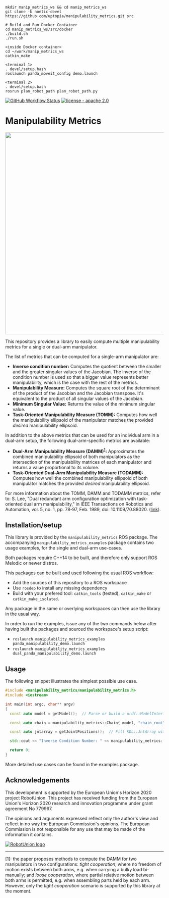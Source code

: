 ```
mkdir manip_metrics_ws && cd manip_metrics_ws
git clone -b noetic-devel https://github.com/uptopia/manipulability_metrics.git src

# Build and Run Docker Container
cd manip_metrics_ws/src/docker
./build.sh
./run.sh

<inside Docker container>
cd ~/work/manip_metrics_ws
catkin_make

<terminal 1>
. devel/setup.bash
roslaunch panda_moveit_config demo.launch

<terminal 2>
. devel/setup.bash
rosrun plan_robot_path plan_robot_path.py
```



[![GitHub Workflow Status](https://github.com/tecnalia-medical-robotics/manipulability_metrics/workflows/CI/badge.svg?branch=melodic-devel)](https://github.com/tecnalia-medical-robotics/manipulability_metrics/actions)
[![license - apache 2.0](https://img.shields.io/:license-Apache%202.0-blue.svg)](https://opensource.org/licenses/Apache-2.0)

# Manipulability Metrics

<p align="center">
  <img width="640" src="https://user-images.githubusercontent.com/678580/96242832-3731dd00-0fa4-11eb-990d-495cb4b44640.png">
</p>


This repository provides a library to easily compute multiple manipulability metrics for a single or dual-arm manipulator.

The list of metrics that can be computed for a single-arm manipulator are:

- **Inverse condition number:**
Computes the quotient between the smaller and the greater singular values of the Jacobian.
The inverse of the condition number is used so that a bigger value represents better manipulability, which is the case with the rest of the metrics.
- **Manipulability Measure:**
Computes the square root of the determinant of the product of the Jacobian and the Jacobian transpose. It's equivalent to the product of all singular values of the Jacobian.
- **Minimum Singular Value:**
Returns the value of the minimum singular value.
- **Task-Oriented Manipulability Measure (TOMM):**
Computes how well the manipulability ellipsoid of the manipulator matches the provided _desired_ manipulability ellipsoid.

In addition to the above metrics that can be used for an individual arm in a dual-arm setup, the following dual-arm-specific metrics are available:

- **Dual-Arm Manipulability Measure (DAMM)<sup>[1](#damm-note)</sup>:**
Approximates the combined manipulability ellipsoid of both manipulators as the intersection of the manipulability matrices of each manipulator and returns a value proportional to its volume.
- **Task-Oriented Dual-Arm Manipulability Measure (TODAMM):**
Computes how well the combined manipulability ellipsoid of both manipulator matches the provided _desired_ manipulability ellipsoid.

For more information about the TOMM, DAMM and TODAMM metrics, refer to: S. Lee, "Dual redundant arm configuration optimization with task-oriented dual arm manipulability," in IEEE Transactions on Robotics and Automation, vol. 5, no. 1, pp. 78-97, Feb. 1989, doi: 10.1109/70.88020. ([link](https://ieeexplore.ieee.org/document/88020)).

## Installation/setup

This library is provided by the `manipulability_metrics` ROS package.
The accompanying `manipulability_metrics_examples` package contains two usage examples, for the single and dual-arm use-cases.

Both packages require C++14 to be built, and therefore only support ROS Melodic or newer distros.

This packages can be built and used following the usual ROS workflow:
- Add the sources of this repository to a ROS workspace
- Use `rosdep` to install any missing dependency
- Build with your prefered tool: `catkin_tools` (tested), `catkin_make` or `catkin_make_isolated`.

Any package in the same or overlying workspaces can then use the library in the usual way.

In order to run the examples, issue any of the two commands below after having built the packages and sourced the workspace's setup script:
- `roslaunch manipulability_metrics_examples panda_manipulability_demo.launch`
- `roslaunch manipulability_metrics_examples dual_panda_manipulability_demo.launch`

## Usage

The following snippet illustrates the simplest possible use case.

```cpp
#include <manipulability_metrics/manipulability_metrics.h>
#include <iostream>

int main(int argc, char** argv)
{
  const auto model = getModel();  // Parse or build a urdf::ModelInterface instance

  const auto chain = manipulability_metrics::Chain{ model, "chain_root", "chain_tip" };

  const auto jntarray = getJointPositions();  // Fill KDL::JntArray with joint positions

  std::cout << "Inverse Condition Number: " << manipulability_metrics::inverseConditionNumber(chain, jntarray) << '\n';

  return 0;
}
```

More detailed use cases can be found in the examples package.

## Acknowledgements

This development is supported by the European Union's Horizon 2020 project RobotUnion.
This project has received funding from the European Union's Horizon 2020 research and innovation programme under grant agreement No 779967.

The opinions and arguments expressed reflect only the author's view and reflect in no way the European Commission's opinions. The European Commission is not responsible for any use that may be made of the information it contains.

[![RobotUnion logo](https://user-images.githubusercontent.com/678580/96243105-92fc6600-0fa4-11eb-87ee-0e41ae040c55.png)](https://robotunion.eu/)

---

<a name="damm-note">[1]</a>:
the paper proposes methods to compute the DAMM for two manipulators in two configurations: _tight cooperation_, where no freedom of motion exists between both arms, e.g. when carrying a bulky load bi-manually; and _loose cooperation_, where partial relative motion between both arms is permitted, e.g. when assembling parts held by each arm.
However, only the _tight cooperation_ scenario is supported by this library at the moment.
